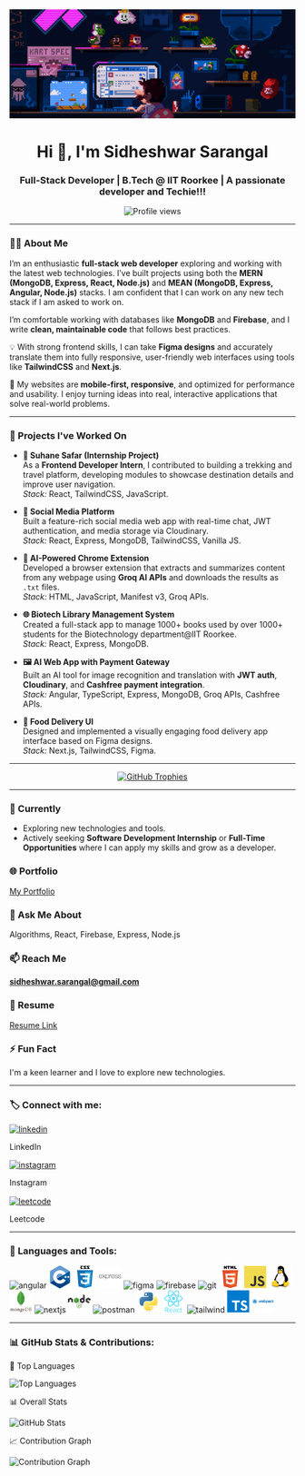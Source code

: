 <div align="center">
  <img src="computer2.gif" alt="Sidheshwar Sarangal - Developer" width="900"/> <!-- image -->
  <h1>Hi 👋, I'm Sidheshwar Sarangal</h1>
  <h3>Full-Stack Developer | B.Tech @ IIT Roorkee | A passionate developer and Techie!!!</h3>

</div>

<p align="center">
  <img src="https://komarev.com/ghpvc/?username=sidheshwarsarangal&label=Profile%20views&color=0e75b6&style=flat" alt="Profile views" /> <!-- image -->
</p>


---

### 👨‍💻 About Me

I’m an enthusiastic **full-stack web developer** exploring and working with the latest web technologies. I’ve built projects using both the **MERN (MongoDB, Express, React, Node.js)** and **MEAN (MongoDB, Express, Angular, Node.js)** stacks. I am confident that I can work on any new tech stack if I am asked to work on.

I’m comfortable working with databases like **MongoDB** and **Firebase**, and I write **clean, maintainable code** that follows best practices.

💡 With strong frontend skills, I can take **Figma designs** and accurately translate them into fully responsive, user-friendly web interfaces using tools like **TailwindCSS** and **Next.js**.

🚀 My websites are **mobile-first, responsive**, and optimized for performance and usability. I enjoy turning ideas into real, interactive applications that solve real-world problems.

---

### 🔧 Projects I've Worked On

- **🌄 Suhane Safar (Internship Project)**  
  As a **Frontend Developer Intern**, I contributed to building a trekking and travel platform, developing modules to showcase destination details and improve user navigation.  
  *Stack:* React, TailwindCSS, JavaScript.

- **🔗 Social Media Platform**  
  Built a feature-rich social media web app with real-time chat, JWT authentication, and media storage via Cloudinary.  
  *Stack:* React, Express, MongoDB, TailwindCSS, Vanilla JS.

- **🧠 AI-Powered Chrome Extension**  
  Developed a browser extension that extracts and summarizes content from any webpage using **Groq AI APIs** and downloads the results as `.txt` files.  
  *Stack:* HTML, JavaScript, Manifest v3, Groq APIs.

- **🌐 Biotech Library Management System**  
  Created a full-stack app to manage 1000+ books used by over 1000+ students for the Biotechnology department@IIT Roorkee.  
  *Stack:* React, Express, MongoDB.

- **🖼️ AI Web App with Payment Gateway**  
  Built an AI tool for image recognition and translation with **JWT auth**, **Cloudinary**, and **Cashfree payment integration**.  
  *Stack:* Angular, TypeScript, Express, MongoDB, Groq APIs, Cashfree APIs.

- **📱 Food Delivery UI**  
  Designed and implemented a visually engaging food delivery app interface based on Figma designs.  
  *Stack:* Next.js, TailwindCSS, Figma.

---

<div align="center">
  <a href="https://github.com/ryo-ma/github-profile-trophy">
    <img src="https://github-profile-trophy.vercel.app/?username=sidheshwarsarangal&theme=algolia&row=2&column=4" alt="GitHub Trophies"/> <!-- image -->
  </a>
</div>

---

### 🌱 Currently
- Exploring new technologies and tools.
- Actively seeking **Software Development Internship** or **Full-Time Opportunities** where I can apply my skills and grow as a developer.


### 🌐 Portfolio
[My Portfolio](https://portfolio-sidh-hosted-front.onrender.com/) <!-- link -->

### 💬 Ask Me About
Algorithms, React, Firebase, Express, Node.js

### 📫 Reach Me
**sidheshwar.sarangal@gmail.com**

### 📄 Resume
[Resume Link](https://drive.google.com/file/d/1LE2lAWe2PtkBTqHkY5BahPFt_NRovYgG/view?usp=sharing) <!-- link -->

### ⚡ Fun Fact
I'm a keen learner and I love to explore new technologies.

---

### 🏷️ Connect with me:

<p align="left">

  
  
  <a href="https://linkedin.com/in/sidheshwar-sarangal-0b31482b8" target="blank">
    <img align="center" src="https://raw.githubusercontent.com/rahuldkjain/github-profile-readme-generator/master/src/images/icons/Social/linked-in-alt.svg" alt="linkedin" height="30" width="40" /> <!-- image -->
  </a>


  LinkedIn
  
  <a href="https://instagram.com/sidheshwar.sarangal" target="blank">
    <img align="center" src="https://raw.githubusercontent.com/rahuldkjain/github-profile-readme-generator/master/src/images/icons/Social/instagram.svg" alt="instagram" height="30" width="40" /> <!-- image -->
  </a>


  Instagram
  
  <a href="https://leetcode.com/u/sidheshwarsarangal/" target="blank">
    <img align="center" src="https://raw.githubusercontent.com/rahuldkjain/github-profile-readme-generator/master/src/images/icons/Social/leet-code.svg" alt="leetcode" height="30" width="40" /> <!-- image -->
  </a>
</p>

  
  Leetcode

---

### 🧰 Languages and Tools: 

<p align="left">
  <img src="https://angular.io/assets/images/logos/angular/angular.svg" alt="angular" width="40" height="40"/> <!-- image -->
  <img src="https://raw.githubusercontent.com/devicons/devicon/master/icons/cplusplus/cplusplus-original.svg" alt="cplusplus" width="40" height="40"/> <!-- image -->
  <img src="https://raw.githubusercontent.com/devicons/devicon/master/icons/css3/css3-original-wordmark.svg" alt="css3" width="40" height="40"/> <!-- image -->
  <img src="https://raw.githubusercontent.com/devicons/devicon/master/icons/express/express-original-wordmark.svg" alt="express" width="40" height="40"/> <!-- image -->
  <img src="https://www.vectorlogo.zone/logos/figma/figma-icon.svg" alt="figma" width="40" height="40"/> <!-- image -->
  <img src="https://www.vectorlogo.zone/logos/firebase/firebase-icon.svg" alt="firebase" width="40" height="40"/> <!-- image -->
  <img src="https://www.vectorlogo.zone/logos/git-scm/git-scm-icon.svg" alt="git" width="40" height="40"/> <!-- image -->
  <img src="https://raw.githubusercontent.com/devicons/devicon/master/icons/html5/html5-original-wordmark.svg" alt="html5" width="40" height="40"/> <!-- image -->
  <img src="https://raw.githubusercontent.com/devicons/devicon/master/icons/javascript/javascript-original.svg" alt="javascript" width="40" height="40"/> <!-- image -->
  <img src="https://raw.githubusercontent.com/devicons/devicon/master/icons/linux/linux-original.svg" alt="linux" width="40" height="40"/> <!-- image -->
  <img src="https://raw.githubusercontent.com/devicons/devicon/master/icons/mongodb/mongodb-original-wordmark.svg" alt="mongodb" width="40" height="40"/> <!-- image -->
  <img src="https://cdn.worldvectorlogo.com/logos/nextjs-2.svg" alt="nextjs" width="40" height="40"/> <!-- image -->
  <img src="https://raw.githubusercontent.com/devicons/devicon/master/icons/nodejs/nodejs-original-wordmark.svg" alt="nodejs" width="40" height="40"/> <!-- image -->
  <img src="https://encrypted-tbn0.gstatic.com/images?q=tbn:ANd9GcT-TB9d5YXwtKhv4NWbpeTBVveYvcxu9gMJng&s" alt="postman" width="40" height="40"/> <!-- image -->
  <img src="https://raw.githubusercontent.com/devicons/devicon/master/icons/python/python-original.svg" alt="python" width="40" height="40"/> <!-- image -->
  <img src="https://raw.githubusercontent.com/devicons/devicon/master/icons/react/react-original-wordmark.svg" alt="react" width="40" height="40"/> <!-- image -->
  <img src="https://www.vectorlogo.zone/logos/tailwindcss/tailwindcss-icon.svg" alt="tailwind" width="40" height="40"/> <!-- image -->
  <img src="https://raw.githubusercontent.com/devicons/devicon/master/icons/typescript/typescript-original.svg" alt="typescript" width="40" height="40"/> <!-- image -->
  <img src="https://raw.githubusercontent.com/devicons/devicon/master/icons/webpack/webpack-original-wordmark.svg" alt="webpack" width="40" height="40"/> <!-- image -->
</p>

---

### 📊 GitHub Stats & Contributions:

📌 Top Languages

<img src="https://github-readme-stats.vercel.app/api/top-langs/?username=sidheshwarsarangal&layout=compact&theme=radical" alt="Top Languages" /> <!-- graph -->


📊 Overall Stats

<img src="https://github-readme-stats.vercel.app/api?username=sidheshwarsarangal&show_icons=true&locale=en&theme=radical" alt="GitHub Stats" /> <!-- graph -->


📈 Contribution Graph

<img src="https://github-readme-activity-graph.vercel.app/graph?username=sidheshwarsarangal&theme=react-dark&hide_border=true" alt="Contribution Graph" /> <!-- graph -->

